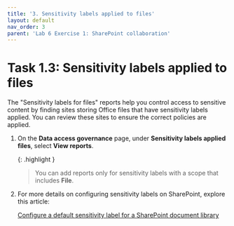 ```yaml
---
title: '3. Sensitivity labels applied to files'
layout: default
nav_order: 3
parent: 'Lab 6 Exercise 1: SharePoint collaboration'
---
```


# Task 1.3: Sensitivity labels applied to files 

The "Sensitivity labels for files" reports help you control access to sensitive content by finding sites storing Office files that have sensitivity labels applied. You can review these sites to ensure the correct policies are applied.

1. On the **Data access governance** page, under **Sensitivity labels applied files**, select **View reports**.

    {: .highlight }
    > You can add reports only for sensitivity labels with a scope that includes **File**.

1. For more details on configuring sensitivity labels on SharePoint, explore this article:

   [Configure a default sensitivity label for a SharePoint document library](https://learn.microsoft.com/en-us/purview/sensitivity-labels-sharepoint-default-label)






